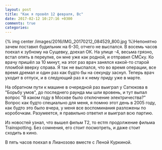 ```yaml
---
layout: post
title: "Как я провёл 12 февраля, Вс"
date: 2017-02-12 10:27:16 +0300
comments: true
categories: 
---
```

{% img center /images/2016/IMG_20170212_084529_800.jpg %}Непонятно зачем поставил будильник на 6-30, отчего не выспался. В восемь часов поехал к зубному на Сущевку, доехал ОК. На улице -4, весьма грязно, встал опять в переулке, он мне уже как родной, и отправил СМСку. Ко врачу пришёл за 10 минут, на этот раз врач занялся какой-то старой пломбой вверху справа. Я так не выспался, что во время операции, все время дремал и один раз как будто бы на секунду заснул. Теперь врач уходит в отпуск, и в следующий раз я к нему приду уже в марте.

На обратном пути к машине в очередной раз выиграл у Сатюкова в "Борьбу умов", до последнего раунда мы шли вровень, и тут выпал вопрос "В каком году в Москве было отключение электричества?" Вопрос как будто специально для меня, я помню этот день в 2005 году, как будто это было вчера, у меня все воспоминания разложены по коробочкам. Разумеется, я правильно ответил и выиграл всю партию.

Из новостей узнал, что вышел фильм Т2, то естm продолжение фильма Trainspotting. Без сомнения, его стоит посмотреть, и даже стоит сходить в кино.

В пять часов поехал в Лианозово вместе с Леной Куркиной.